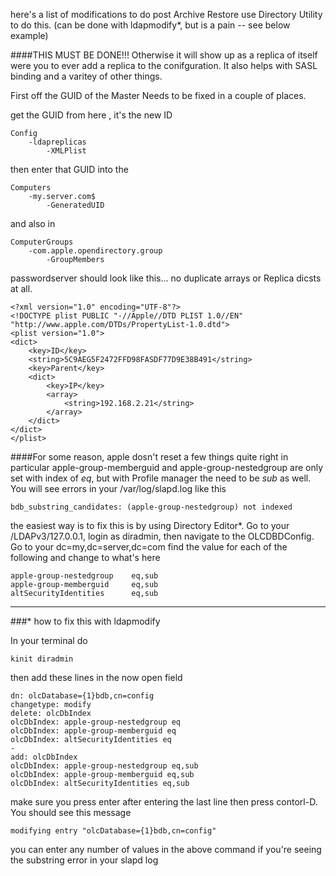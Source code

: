 here's a list of modifications to do post Archive Restore
use Directory Utility to do this. (can be done with ldapmodify*, but is a pain -- see below example)

####THIS MUST BE DONE!!!
Otherwise it will show up as a replica of itself were you to ever add a replica to the conifguration.
It also helps with SASL binding and a varitey of other things.

First off the GUID of the Master Needs to be fixed in a couple of places.

get the GUID from  here , it's the new ID

	Config
		-ldapreplicas
			-XMLPlist

then enter that GUID into the 

	Computers  
		-my.server.com$
			-GeneratedUID

and also in 

	ComputerGroups
		-com.apple.opendirectory.group
			-GroupMembers


passwordserver should look like this... no duplicate arrays or Replica dicsts at all.

	<?xml version="1.0" encoding="UTF-8"?>
	<!DOCTYPE plist PUBLIC "-//Apple//DTD PLIST 1.0//EN" "http://www.apple.com/DTDs/PropertyList-1.0.dtd">
	<plist version="1.0">
	<dict>
		<key>ID</key>
		<string>5C9AEG5F2472FFD98FASDF77D9E38B491</string>
		<key>Parent</key>
		<dict>
			<key>IP</key>
			<array>
				<string>192.168.2.21</string>
			</array>
		</dict>
	</dict>
	</plist>


####For some reason, apple dosn't reset a few things quite right
in particular apple-group-memberguid and apple-group-nestedgroup are only set with index of *eq*, but with Profile manager the need to be *sub* as well.  You will see errors in your /var/log/slapd.log like this

	bdb_substring_candidates: (apple-group-nestedgroup) not indexed

the easiest way is to fix this is by using Directory Editor*.  Go to your /LDAPv3/127.0.0.1, login as diradmin, then navigate to the OLCDBDConfig.  Go to your dc=my,dc=server,dc=com  find the value for each of the following and change to what's here

	apple-group-nestedgroup    eq,sub
	apple-group-memberguid     eq,sub
	altSecurityIdentities      eq,sub


____  


###\* how to fix this with ldapmodify

In your terminal do

	kinit diradmin

then add these lines in the now open field

	dn: olcDatabase={1}bdb,cn=config
	changetype: modify
	delete: olcDbIndex
	olcDbIndex: apple-group-nestedgroup eq
	olcDbIndex: apple-group-memberguid eq
	olcDbIndex: altSecurityIdentities eq
	-
	add: olcDbIndex
	olcDbIndex: apple-group-nestedgroup eq,sub
	olcDbIndex: apple-group-memberguid eq,sub
	olcDbIndex: altSecurityIdentities eq,sub

make sure you press enter after entering the last line then
press contorl-D. You should see this message

	modifying entry "olcDatabase={1}bdb,cn=config"

you can enter any number of values in the above command if you're seeing the substring error in your slapd log

